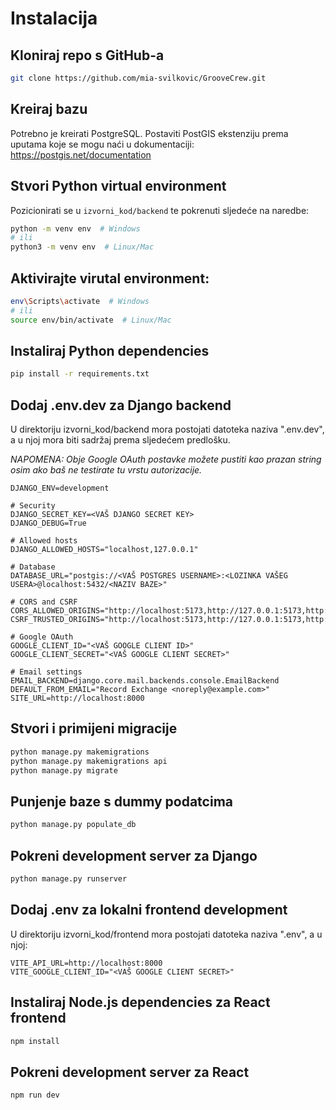 # Instalacija

## Kloniraj repo s GitHub-a

```bash
git clone https://github.com/mia-svilkovic/GrooveCrew.git
```
## Kreiraj bazu

Potrebno je kreirati PostgreSQL.
Postaviti PostGIS ekstenziju prema uputama koje se mogu naći u dokumentaciji:
https://postgis.net/documentation


## Stvori Python virtual environment

Pozicionirati se u `izvorni_kod/backend` te pokrenuti sljedeće na naredbe:

```bash
python -m venv env  # Windows
# ili
python3 -m venv env  # Linux/Mac
```

## Aktivirajte virutal environment:

```bash
env\Scripts\activate  # Windows
# ili
source env/bin/activate  # Linux/Mac
```

## Instaliraj Python dependencies

```bash
pip install -r requirements.txt
```

## Dodaj .env.dev za Django backend

U direktoriju izvorni_kod/backend mora postojati datoteka naziva ".env.dev", a u njoj mora biti sadržaj prema sljedećem predlošku.

*NAPOMENA: Obje Google OAuth postavke možete pustiti kao prazan string osim ako baš ne testirate tu vrstu autorizacije.*

```
DJANGO_ENV=development

# Security
DJANGO_SECRET_KEY=<VAŠ DJANGO SECRET KEY>
DJANGO_DEBUG=True

# Allowed hosts
DJANGO_ALLOWED_HOSTS="localhost,127.0.0.1"

# Database
DATABASE_URL="postgis://<VAŠ POSTGRES USERNAME>:<LOZINKA VAŠEG USERA>@localhost:5432/<NAZIV BAZE>"

# CORS and CSRF
CORS_ALLOWED_ORIGINS="http://localhost:5173,http://127.0.0.1:5173,http://localhost:5174,http://127.0.0.1:5174,https://accounts.google.com"
CSRF_TRUSTED_ORIGINS="http://localhost:5173,http://127.0.0.1:5173,http://localhost:5174,http://127.0.0.1:5174,https://accounts.google.com"

# Google OAuth
GOOGLE_CLIENT_ID="<VAŠ GOOGLE CLIENT ID>"
GOOGLE_CLIENT_SECRET="<VAŠ GOOGLE CLIENT SECRET>"

# Email settings
EMAIL_BACKEND=django.core.mail.backends.console.EmailBackend
DEFAULT_FROM_EMAIL="Record Exchange <noreply@example.com>"
SITE_URL=http://localhost:8000
```


## Stvori i primijeni migracije

```bash
python manage.py makemigrations
python manage.py makemigrations api
python manage.py migrate
```

## Punjenje baze s dummy podatcima
```bash
python manage.py populate_db
```

## Pokreni development server za Django

```bash
python manage.py runserver
```



## Dodaj .env za lokalni frontend development

U direktoriju izvorni_kod/frontend mora postojati datoteka naziva ".env", a u njoj:

```
VITE_API_URL=http://localhost:8000
VITE_GOOGLE_CLIENT_ID="<VAŠ GOOGLE CLIENT SECRET>"
```

## Instaliraj Node.js dependencies za React frontend

```bash
npm install
```

## Pokreni development server za React

```bash
npm run dev
```
